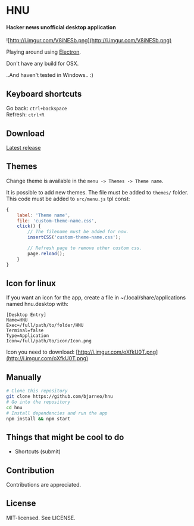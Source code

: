# HNU
#### Hacker news unofficial desktop application

![http://i.imgur.com/V8iNESb.png](http://i.imgur.com/V8iNESb.png)

Playing around using [Electron](https://github.com/electron/electron).

Don't have any build for OSX.

..And haven't tested in Windows.. :)

## Keyboard shortcuts
Go back: `ctrl+backspace`  
Refresh: `ctrl+R`

## Download
[Latest release](https://github.com/bjarneo/hnu/releases/latest)

## Themes
Change theme is available in the `menu -> Themes -> Theme name`.  

It is possible to add new themes. The file must be added to `themes/` folder.  
This code must be added to `src/menu.js` tpl const:
```js
{
    label: 'Theme name',
    file: 'custom-theme-name.css',
    click() {
        // The filename must be added for now.
        insertCSS('custom-theme-name.css');

        // Refresh page to remove other custom css.
        page.reload();
    }
}
```

## Icon for linux
If you want an icon for the app, create a file in ~/.local/share/applications named
hnu.desktop with:
```
[Desktop Entry]
Name=HNU
Exec=/full/path/to/folder/HNU
Terminal=false
Type=Application
Icon=/full/path/to/icon/Icon.png
```
Icon you need to download: [http://i.imgur.com/oXfkU0T.png](http://i.imgur.com/oXfkU0T.png)

## Manually

```bash
# Clone this repository
git clone https://github.com/bjarneo/hnu
# Go into the repository
cd hnu
# Install dependencies and run the app
npm install && npm start
```

Things that might be cool to do
------
* Shortcuts (submit)

Contribution
------
Contributions are appreciated.

License
------
MIT-licensed. See LICENSE.
